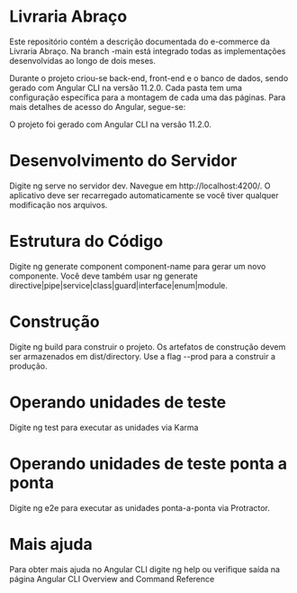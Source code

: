 # Livraria Abraço

Este repositório contém a descrição documentada do e-commerce da Livraria Abraço. Na branch -main está integrado todas as implementações desenvolvidas ao longo de dois meses.

Durante o projeto criou-se back-end, front-end e o banco de dados,  sendo gerado com Angular CLI na versão 11.2.0. Cada pasta tem uma configuração específica para a montagem de cada uma das páginas. Para mais detalhes de acesso do Angular, segue-se:

O projeto foi gerado com Angular CLI na versão 11.2.0.

# Desenvolvimento do Servidor

Digite ng serve no servidor dev. Navegue em  http://localhost:4200/. O aplicativo deve ser recarregado automaticamente se você tiver qualquer modificação nos arquivos.

# Estrutura do Código

Digite ng generate component component-name para gerar um novo componente. Você deve também usar ng generate directive|pipe|service|class|guard|interface|enum|module.

# Construção

Digite ng build para construir o projeto. Os artefatos de construção devem ser armazenados em dist/directory. Use a flag --prod para a construir a produção.

# Operando unidades de teste

Digite ng test para executar as unidades via Karma

# Operando unidades de teste ponta a ponta

Digite ng e2e para executar as unidades ponta-a-ponta via  Protractor.

# Mais ajuda

Para obter mais ajuda no Angular CLI digite ng help ou verifique saída na página Angular CLI Overview and Command Reference
